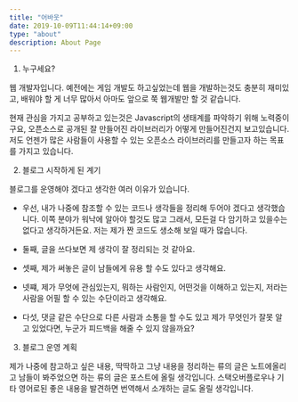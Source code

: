 ```yaml
---
title: "어바웃"
date: 2019-10-09T11:44:14+09:00
type: "about"
description: About Page
---
```


1. 누구세요?

웹 개발자입니다. 예전에는 게임 개발도 하고싶었는데 웹을 개발하는것도 충분히 재미있고, 배워야 할 게
너무 많아서 아마도 앞으로 쭉 웹개발만 할 것 같습니다.

현재 관심을 가지고 공부하고 있는것은 Javascript의 생태계를 파악하기 위해 노력중이구요, 오픈소스로 공개된
 잘 만들어진 라이브러리가 어떻게 만들어진건지 보고있습니다. 저도 언젠가 많은 사람들이 사용할 수 있는
오픈소스 라이브러리를 만들고자 하는 목표를 가지고 있습니다.

2. 블로그 시작하게 된 계기

블로그를 운영해야 겠다고 생각한 여러 이유가 있습니다.

- 우선, 내가 나중에 참조할 수 있는 코드나 생각들을 정리해 두어야 겠다고 생각했습니다. 이쪽 분야가 워낙에 알아야 할것도 많고 그래서, 모든걸 다 암기하고 있을수는 없다고 생각하거든요. 저는 제가 짠 코드도 생소해 보일 때가 많습니다.

- 둘째, 글을 쓰다보면 제 생각이 잘 정리되는 것 같아요.

- 셋째, 제가 써놓은 글이 남들에게 유용 할 수도 있다고 생각해요.

- 넷쨰, 제가 무엇에 관심있는지, 뭐하는 사람인지, 어떤것을 이해하고 있는지, 저라는 사람을 어필 할 수 있는 수단이라고 생각해요.

- 다섯, 댓글 같은 수단으로 다른 사람과 소통을 할 수도 있고 제가 무엇인가 잘못 알고 있었다면, 누군가 피드백을 해줄 수 있지 않을까요?

3. 블로그 운영 계획

제가 나중에 참고하고 싶은 내용, 딱딱하고 그냥 내용을 정리하는 류의 글은 노트에올리고 남들이 봐주었으면 하는 류의 글은 포스트에 올릴 생각입니다. 스택오버플로우나 기타 영어로된 좋은 내용을 발견하면 번역해서 소개하는 글도
올릴 생각입니다.